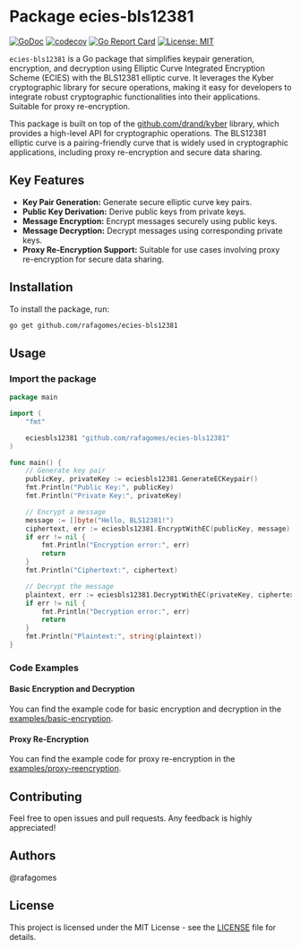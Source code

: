 # Package ecies-bls12381

[![GoDoc](https://pkg.go.dev/badge/github.com/rafagomes/ecies-bls12381)](https://pkg.go.dev/github.com/rafagomes/ecies-bls12381)
[![codecov](https://codecov.io/github/rafagomes/ecies-bls12381/graph/badge.svg?token=6BDB7436C1)](https://codecov.io/github/rafagomes/ecies-bls12381)
[![Go Report Card](https://goreportcard.com/badge/github.com/rafagomes/ecies-bls12381)](https://goreportcard.com/report/github.com/rafagomes/ecies-bls12381)
[![License: MIT](https://img.shields.io/badge/License-MIT-yellow.svg)](https://opensource.org/licenses/MIT)

`ecies-bls12381` is a Go package that simplifies keypair generation, encryption, and decryption using Elliptic Curve Integrated Encryption Scheme (ECIES) with the BLS12381 elliptic curve. It leverages the Kyber cryptographic library for secure operations, making it easy for developers to integrate robust cryptographic functionalities into their applications. Suitable for proxy re-encryption.

This package is built on top of the [github.com/drand/kyber](https://github.com/drand/kyber) library, which provides a high-level API for cryptographic operations. The BLS12381 elliptic curve is a pairing-friendly curve that is widely used in cryptographic applications, including proxy re-encryption and secure data sharing.

## Key Features

- **Key Pair Generation:** Generate secure elliptic curve key pairs.
- **Public Key Derivation:** Derive public keys from private keys.
- **Message Encryption:** Encrypt messages securely using public keys.
- **Message Decryption:** Decrypt messages using corresponding private keys.
- **Proxy Re-Encryption Support:** Suitable for use cases involving proxy re-encryption for secure data sharing.

## Installation

To install the package, run:

```sh
go get github.com/rafagomes/ecies-bls12381
```

## Usage

### Import the package

```go
package main

import (
	"fmt"

	eciesbls12381 "github.com/rafagomes/ecies-bls12381"
)

func main() {
	// Generate key pair
	publicKey, privateKey := eciesbls12381.GenerateECKeypair()
	fmt.Println("Public Key:", publicKey)
	fmt.Println("Private Key:", privateKey)

	// Encrypt a message
	message := []byte("Hello, BLS12381!")
	ciphertext, err := eciesbls12381.EncryptWithEC(publicKey, message)
	if err != nil {
		fmt.Println("Encryption error:", err)
		return
	}
	fmt.Println("Ciphertext:", ciphertext)

	// Decrypt the message
	plaintext, err := eciesbls12381.DecryptWithEC(privateKey, ciphertext)
	if err != nil {
		fmt.Println("Decryption error:", err)
		return
	}
	fmt.Println("Plaintext:", string(plaintext))
}
```

### Code Examples

#### Basic Encryption and Decryption

You can find the example code for basic encryption and decryption in the [examples/basic-encryption](examples/basic-encryption/main.go).

#### Proxy Re-Encryption
You can find the example code for proxy re-encryption in the [examples/proxy-reencryption](examples/proxy-reencryption/main.go).

## Contributing
Feel free to open issues and pull requests. Any feedback is highly appreciated!

## Authors
@rafagomes

## License

This project is licensed under the MIT License - see the [LICENSE](LICENSE) file for details.
